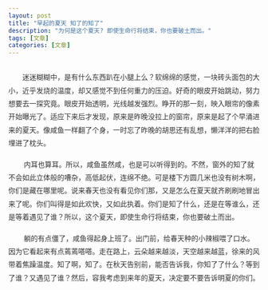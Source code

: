 ```yaml
---
layout: post
title: "早起的夏天 知了的知了"
description: "为何是这个夏天? 即使生命行将结束，你也要破土而出。"
tags: [文章]
categories: [文章]
---
```


<figure class="center">
	<a href="http://www.lezic.com/images/文章/早起的夏天 知了的知了/1.jpg"><img src="http://www.lezic.com/images/文章/早起的夏天 知了的知了/1.jpg" alt=""></a>
</figure>

<p style="margin-top: 0px; margin-bottom: 16px; padding: 0px; color: rgb(51, 51, 51); font-family: Arial, &quot;Microsoft YaHei&quot;; line-height: 26.4px; white-space: normal; widows: 1; text-indent: 2em;">
    迷迷糊糊中，是有什么东西趴在小腿上么？软绵绵的感觉，一块砖头面包的大小，近乎发烧的温度，却又感觉不到任何重力的压迫。好奇的眼皮开始跳动，努力想要去一探究竟。眼皮开始透明，光线越发强烈。睁开的那一刻，映入眼帘的像素开始曝光了。适应下来后才发现，原来是昨晚没拉上的窗帘，原来是起了个早涌进来的夏天。像咸鱼一样翻了个身，一时忘了昨晚的胡思还有乱想，懒洋洋的把右脸埋进了枕头。
</p>
<p style="margin-top: 0px; margin-bottom: 16px; padding: 0px; color: rgb(51, 51, 51); font-family: Arial, &quot;Microsoft YaHei&quot;; line-height: 26.4px; white-space: normal; widows: 1;">
    &nbsp; &nbsp;&nbsp;&nbsp; &nbsp; 内耳也算耳。所以，咸鱼虽然咸，也是可以听得到的。不然，窗外的知了就不会如此立体般的嘈杂，高低起伏，连绵不绝。可是楼下方圆几米也没有树木啊，你们是藏在哪里呢。说来春天也没有看见你们那，又是怎么在夏天就齐刷刷地冒出来了呢。你们叫得是如此欢快，又如此执着。你们是知了什么，还是在等谁么，还是等着遇见了谁？所以，这个夏天，即使生命行将结束，你也要破土而出。
</p>
<p style="margin-top: 0px; margin-bottom: 16px; padding: 0px; color: rgb(51, 51, 51); font-family: Arial, &quot;Microsoft YaHei&quot;; line-height: 26.4px; white-space: normal; widows: 1;">
    &nbsp; &nbsp;&nbsp;&nbsp; &nbsp; 躺的有点僵了，咸鱼得起身上班了。出门前，给春天种的小辣椒喂了口水。因为它看起来有点蔫蔫嗒嗒。走在路上，云朵越来越淡，天空越来越蓝，徐来的风带着焦躁温度。知了啊，知了。在秋天告别前，能否告诉我，你知了了什么？等到了谁？又遇见了谁？然后，容我考虑到来年的夏天，决定要不要告诉明夏的你们。
</p>
<p>
    <br/>
</p>
